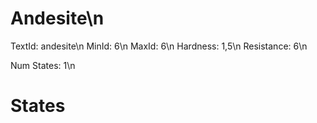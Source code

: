 # Andesite\n
TextId: andesite\n
MinId: 6\n
MaxId: 6\n
Hardness: 1,5\n
Resistance: 6\n

Num States: 1\n
# States
```

```
